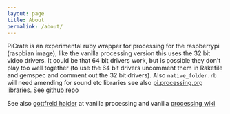 ```yaml
---
layout: page
title: About
permalink: /about/
---
```


PiCrate is an experimental ruby wrapper for processing for the raspberrypi (raspbian image), like the vanilla processing version this uses the 32 bit video drivers. It could be that 64 bit drivers work, but is possible they don't play too well together (to use the 64 bit drivers uncomment them in Rakefile and gemspec and comment out the 32 bit drivers). Also `native_folder.rb` will need amending for sound etc libraries see also [pi.processing.org libraries][libraries].
See [github repo][repo]

See also [gottfreid haider][gottfreid] at vanilla processing and vanilla [processing wiki][wiki]

[jruby_art]: https://ruby-processing.github.io/index.html
[propane]:https://ruby-processing.github.io/propane/
[repo]:https://github.com/ruby-processing/PiCrate
[gottfreid]:https://github.com/processing/processing/wiki/Raspberry-Pi#download
[wiki]:https://github.com/processing/processing/wiki/Raspberry-Pi
[libraries]:https://pi.processing.org/libraries.html
